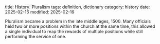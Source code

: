 title: History: Pluralism
tags: definition, dictionary
category: history
date: 2025-02-16
modified: 2025-02-16


Pluralism became a problem in the late middle
 ages, 1500.
 Many officials held two or more positions within
 the church at the same time, this allowed a single individual to
 reap the rewards of multiple positions while still performing the
 service of one.





